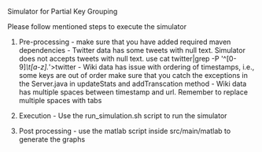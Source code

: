 Simulator for Partial Key Grouping


Please follow mentioned steps to execute the simulator
1. Pre-processing
        - make sure that you have added required maven dependencies
        - Twitter data has some tweets with null text. Simulator does not accepts tweets with null text. use
                cat twitter|grep -P '^[0-9]*\t[a-z].*'>twitter
        - Wiki data has issue with ordering of timestamps, i.e., some keys are out of order
                make sure that you catch the exceptions in the Server.java in updateStats and addTranscation method
        - Wiki data has multiple spaces between timestamp and url. Remember to replace multiple spaces with tabs

2. Execution
        - Use the run_simulation.sh script to run the simulator
3. Post processing
        - use the matlab script inside src/main/matlab to generate the graphs 
